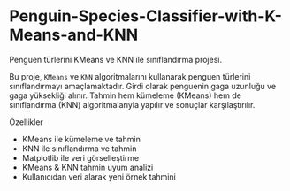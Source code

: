  # Penguin-Species-Classifier-with-K-Means-and-KNN
Penguen türlerini KMeans ve KNN ile sınıflandırma projesi.

Bu proje, `KMeans` ve `KNN` algoritmalarını kullanarak penguen türlerini sınıflandırmayı amaçlamaktadır. Girdi olarak penguenin gaga uzunluğu ve gaga yüksekliği alınır. Tahmin hem kümeleme (KMeans) hem de sınıflandırma (KNN) algoritmalarıyla yapılır ve sonuçlar karşılaştırılır.

Özellikler

- KMeans ile kümeleme ve tahmin
- KNN ile sınıflandırma ve tahmin
- Matplotlib ile veri görselleştirme
- KMeans & KNN tahmin uyum analizi
- Kullanıcıdan veri alarak yeni örnek tahmini
